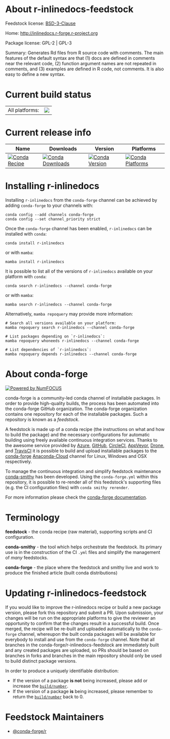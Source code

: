 About r-inlinedocs-feedstock
============================

Feedstock license: [BSD-3-Clause](https://github.com/conda-forge/r-inlinedocs-feedstock/blob/main/LICENSE.txt)

Home: http://inlinedocs.r-forge.r-project.org

Package license: GPL-2 | GPL-3

Summary: Generates Rd files from R source code with comments. The main features of the default syntax are that (1) docs are defined in comments near the relevant code, (2) function argument names are not repeated in comments, and (3) examples are defined in R code, not comments. It is also easy to define a new syntax.

Current build status
====================


<table><tr><td>All platforms:</td>
    <td>
      <a href="https://dev.azure.com/conda-forge/feedstock-builds/_build/latest?definitionId=1260&branchName=main">
        <img src="https://dev.azure.com/conda-forge/feedstock-builds/_apis/build/status/r-inlinedocs-feedstock?branchName=main">
      </a>
    </td>
  </tr>
</table>

Current release info
====================

| Name | Downloads | Version | Platforms |
| --- | --- | --- | --- |
| [![Conda Recipe](https://img.shields.io/badge/recipe-r--inlinedocs-green.svg)](https://anaconda.org/conda-forge/r-inlinedocs) | [![Conda Downloads](https://img.shields.io/conda/dn/conda-forge/r-inlinedocs.svg)](https://anaconda.org/conda-forge/r-inlinedocs) | [![Conda Version](https://img.shields.io/conda/vn/conda-forge/r-inlinedocs.svg)](https://anaconda.org/conda-forge/r-inlinedocs) | [![Conda Platforms](https://img.shields.io/conda/pn/conda-forge/r-inlinedocs.svg)](https://anaconda.org/conda-forge/r-inlinedocs) |

Installing r-inlinedocs
=======================

Installing `r-inlinedocs` from the `conda-forge` channel can be achieved by adding `conda-forge` to your channels with:

```
conda config --add channels conda-forge
conda config --set channel_priority strict
```

Once the `conda-forge` channel has been enabled, `r-inlinedocs` can be installed with `conda`:

```
conda install r-inlinedocs
```

or with `mamba`:

```
mamba install r-inlinedocs
```

It is possible to list all of the versions of `r-inlinedocs` available on your platform with `conda`:

```
conda search r-inlinedocs --channel conda-forge
```

or with `mamba`:

```
mamba search r-inlinedocs --channel conda-forge
```

Alternatively, `mamba repoquery` may provide more information:

```
# Search all versions available on your platform:
mamba repoquery search r-inlinedocs --channel conda-forge

# List packages depending on `r-inlinedocs`:
mamba repoquery whoneeds r-inlinedocs --channel conda-forge

# List dependencies of `r-inlinedocs`:
mamba repoquery depends r-inlinedocs --channel conda-forge
```


About conda-forge
=================

[![Powered by
NumFOCUS](https://img.shields.io/badge/powered%20by-NumFOCUS-orange.svg?style=flat&colorA=E1523D&colorB=007D8A)](https://numfocus.org)

conda-forge is a community-led conda channel of installable packages.
In order to provide high-quality builds, the process has been automated into the
conda-forge GitHub organization. The conda-forge organization contains one repository
for each of the installable packages. Such a repository is known as a *feedstock*.

A feedstock is made up of a conda recipe (the instructions on what and how to build
the package) and the necessary configurations for automatic building using freely
available continuous integration services. Thanks to the awesome service provided by
[Azure](https://azure.microsoft.com/en-us/services/devops/), [GitHub](https://github.com/),
[CircleCI](https://circleci.com/), [AppVeyor](https://www.appveyor.com/),
[Drone](https://cloud.drone.io/welcome), and [TravisCI](https://travis-ci.com/)
it is possible to build and upload installable packages to the
[conda-forge](https://anaconda.org/conda-forge) [Anaconda-Cloud](https://anaconda.org/)
channel for Linux, Windows and OSX respectively.

To manage the continuous integration and simplify feedstock maintenance
[conda-smithy](https://github.com/conda-forge/conda-smithy) has been developed.
Using the ``conda-forge.yml`` within this repository, it is possible to re-render all of
this feedstock's supporting files (e.g. the CI configuration files) with ``conda smithy rerender``.

For more information please check the [conda-forge documentation](https://conda-forge.org/docs/).

Terminology
===========

**feedstock** - the conda recipe (raw material), supporting scripts and CI configuration.

**conda-smithy** - the tool which helps orchestrate the feedstock.
                   Its primary use is in the construction of the CI ``.yml`` files
                   and simplify the management of *many* feedstocks.

**conda-forge** - the place where the feedstock and smithy live and work to
                  produce the finished article (built conda distributions)


Updating r-inlinedocs-feedstock
===============================

If you would like to improve the r-inlinedocs recipe or build a new
package version, please fork this repository and submit a PR. Upon submission,
your changes will be run on the appropriate platforms to give the reviewer an
opportunity to confirm that the changes result in a successful build. Once
merged, the recipe will be re-built and uploaded automatically to the
`conda-forge` channel, whereupon the built conda packages will be available for
everybody to install and use from the `conda-forge` channel.
Note that all branches in the conda-forge/r-inlinedocs-feedstock are
immediately built and any created packages are uploaded, so PRs should be based
on branches in forks and branches in the main repository should only be used to
build distinct package versions.

In order to produce a uniquely identifiable distribution:
 * If the version of a package **is not** being increased, please add or increase
   the [``build/number``](https://docs.conda.io/projects/conda-build/en/latest/resources/define-metadata.html#build-number-and-string).
 * If the version of a package **is** being increased, please remember to return
   the [``build/number``](https://docs.conda.io/projects/conda-build/en/latest/resources/define-metadata.html#build-number-and-string)
   back to 0.

Feedstock Maintainers
=====================

* [@conda-forge/r](https://github.com/conda-forge/r/)

